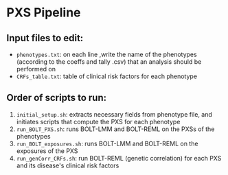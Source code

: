# PXS Pipeline

## Input files to edit:
- `phenotypes.txt`: on each line ,write the name of the phenotypes (according to the coeffs and tally .csv) that an analysis should be performed on
- `CRFs_table.txt`: table of clinical risk factors for each phenotype

## Order of scripts to run:
1. `initial_setup.sh`: extracts necessary fields from phenotype file, and initiates scripts that compute the PXS for each phenotype
2. `run_BOLT_PXS.sh`: runs BOLT-LMM and BOLT-REML on the PXSs of the phenotypes
3. `run_BOLT_exposures.sh`: runs BOLT-LMM and BOLT-REML on the exposures of the PXS
4. `run_genCorr_CRFs.sh`: run BOLT-REML (genetic correlation) for each PXS and its disease's clinical risk factors